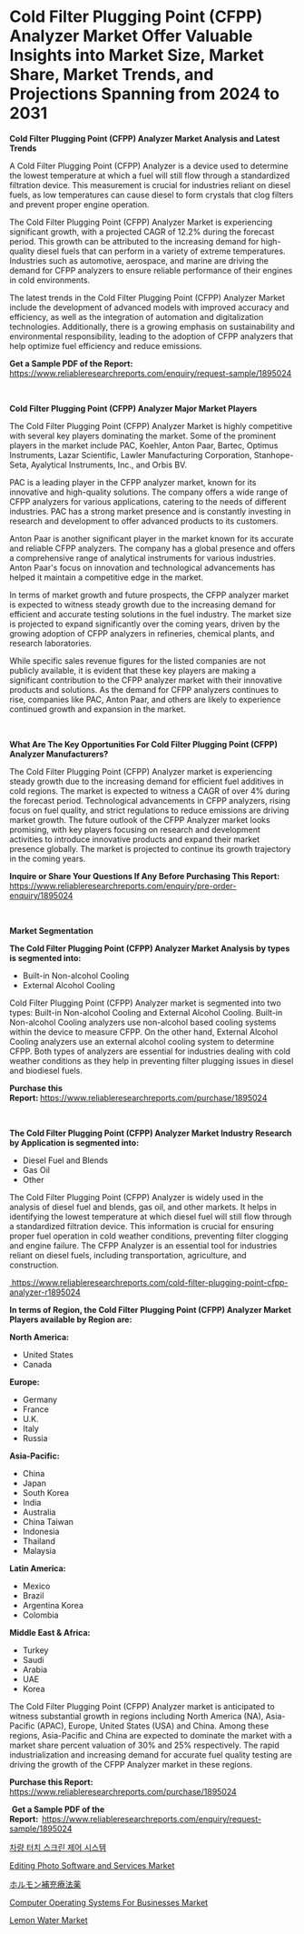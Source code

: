 <p><h1>Cold Filter Plugging Point (CFPP) Analyzer Market Offer Valuable Insights into Market Size, Market Share, Market Trends, and Projections Spanning from 2024 to 2031</h1></p><p><strong>Cold Filter Plugging Point (CFPP) Analyzer Market Analysis and Latest Trends</strong></p>
<p><p>A Cold Filter Plugging Point (CFPP) Analyzer is a device used to determine the lowest temperature at which a fuel will still flow through a standardized filtration device. This measurement is crucial for industries reliant on diesel fuels, as low temperatures can cause diesel to form crystals that clog filters and prevent proper engine operation.</p><p>The Cold Filter Plugging Point (CFPP) Analyzer Market is experiencing significant growth, with a projected CAGR of 12.2% during the forecast period. This growth can be attributed to the increasing demand for high-quality diesel fuels that can perform in a variety of extreme temperatures. Industries such as automotive, aerospace, and marine are driving the demand for CFPP analyzers to ensure reliable performance of their engines in cold environments.</p><p>The latest trends in the Cold Filter Plugging Point (CFPP) Analyzer Market include the development of advanced models with improved accuracy and efficiency, as well as the integration of automation and digitalization technologies. Additionally, there is a growing emphasis on sustainability and environmental responsibility, leading to the adoption of CFPP analyzers that help optimize fuel efficiency and reduce emissions.</p></p>
<p><strong>Get a Sample PDF of the Report:&nbsp;</strong> <a href="https://www.reliableresearchreports.com/enquiry/request-sample/1895024">https://www.reliableresearchreports.com/enquiry/request-sample/1895024</a></p>
<p>&nbsp;</p>
<p><strong>Cold Filter Plugging Point (CFPP) Analyzer Major Market Players</strong></p>
<p><p>The Cold Filter Plugging Point (CFPP) Analyzer Market is highly competitive with several key players dominating the market. Some of the prominent players in the market include PAC, Koehler, Anton Paar, Bartec, Optimus Instruments, Lazar Scientific, Lawler Manufacturing Corporation, Stanhope-Seta, Ayalytical Instruments, Inc., and Orbis BV.</p><p>PAC is a leading player in the CFPP analyzer market, known for its innovative and high-quality solutions. The company offers a wide range of CFPP analyzers for various applications, catering to the needs of different industries. PAC has a strong market presence and is constantly investing in research and development to offer advanced products to its customers.</p><p>Anton Paar is another significant player in the market known for its accurate and reliable CFPP analyzers. The company has a global presence and offers a comprehensive range of analytical instruments for various industries. Anton Paar's focus on innovation and technological advancements has helped it maintain a competitive edge in the market.</p><p>In terms of market growth and future prospects, the CFPP analyzer market is expected to witness steady growth due to the increasing demand for efficient and accurate testing solutions in the fuel industry. The market size is projected to expand significantly over the coming years, driven by the growing adoption of CFPP analyzers in refineries, chemical plants, and research laboratories.</p><p>While specific sales revenue figures for the listed companies are not publicly available, it is evident that these key players are making a significant contribution to the CFPP analyzer market with their innovative products and solutions. As the demand for CFPP analyzers continues to rise, companies like PAC, Anton Paar, and others are likely to experience continued growth and expansion in the market.</p></p>
<p>&nbsp;</p>
<p><strong>What Are The Key Opportunities For Cold Filter Plugging Point (CFPP) Analyzer Manufacturers?</strong></p>
<p><p>The Cold Filter Plugging Point (CFPP) Analyzer market is experiencing steady growth due to the increasing demand for efficient fuel additives in cold regions. The market is expected to witness a CAGR of over 4% during the forecast period. Technological advancements in CFPP analyzers, rising focus on fuel quality, and strict regulations to reduce emissions are driving market growth. The future outlook of the CFPP Analyzer market looks promising, with key players focusing on research and development activities to introduce innovative products and expand their market presence globally. The market is projected to continue its growth trajectory in the coming years.</p></p>
<p><strong>Inquire or Share Your Questions If Any Before Purchasing This Report:</strong> <a href="https://www.reliableresearchreports.com/enquiry/pre-order-enquiry/1895024">https://www.reliableresearchreports.com/enquiry/pre-order-enquiry/1895024</a></p>
<p>&nbsp;</p>
<p><strong>Market Segmentation</strong></p>
<p><strong>The Cold Filter Plugging Point (CFPP) Analyzer Market Analysis by types is segmented into:</strong></p>
<p><ul><li>Built-in Non-alcohol Cooling</li><li>External Alcohol Cooling</li></ul></p>
<p><p>Cold Filter Plugging Point (CFPP) Analyzer market is segmented into two types: Built-in Non-alcohol Cooling and External Alcohol Cooling. Built-in Non-alcohol Cooling analyzers use non-alcohol based cooling systems within the device to measure CFPP. On the other hand, External Alcohol Cooling analyzers use an external alcohol cooling system to determine CFPP. Both types of analyzers are essential for industries dealing with cold weather conditions as they help in preventing filter plugging issues in diesel and biodiesel fuels.</p></p>
<p><strong>Purchase this Report:&nbsp;</strong><a href="https://www.reliableresearchreports.com/purchase/1895024">https://www.reliableresearchreports.com/purchase/1895024</a></p>
<p>&nbsp;</p>
<p><strong>The Cold Filter Plugging Point (CFPP) Analyzer Market Industry Research by Application is segmented into:</strong></p>
<p><ul><li>Diesel Fuel and Blends</li><li>Gas Oil</li><li>Other</li></ul></p>
<p><p>The Cold Filter Plugging Point (CFPP) Analyzer is widely used in the analysis of diesel fuel and blends, gas oil, and other markets. It helps in identifying the lowest temperature at which diesel fuel will still flow through a standardized filtration device. This information is crucial for ensuring proper fuel operation in cold weather conditions, preventing filter clogging and engine failure. The CFPP Analyzer is an essential tool for industries reliant on diesel fuels, including transportation, agriculture, and construction.</p></p>
<p><a href="https://www.reliableresearchreports.com/cold-filter-plugging-point-cfpp-analyzer-r1895024">&nbsp;https://www.reliableresearchreports.com/cold-filter-plugging-point-cfpp-analyzer-r1895024</a></p>
<p><strong>In terms of Region, the Cold Filter Plugging Point (CFPP) Analyzer Market Players available by Region are:</strong></p>
<p>
    <p> <strong> North America: </strong>
        <ul>
            <li>United States</li>
            <li>Canada</li>
        </ul>
        </p> 
    <p> <strong> Europe: </strong>
        <ul>
            <li>Germany</li>
            <li>France</li>
            <li>U.K.</li>
            <li>Italy</li>
            <li>Russia</li>
        </ul>
        </p> 
    <p> <strong> Asia-Pacific: </strong>
        <ul>
            <li>China</li>
            <li>Japan</li>
            <li>South Korea</li>
            <li>India</li>
            <li>Australia</li>
            <li>China Taiwan</li>
            <li>Indonesia</li>
            <li>Thailand</li>
            <li>Malaysia</li>
        </ul>
        </p> 
    <p> <strong> Latin America: </strong>
        <ul>
            <li>Mexico</li>
            <li>Brazil</li>
            <li>Argentina Korea</li>
            <li>Colombia</li>
        </ul>
        </p> 
    <p> <strong> Middle East & Africa: </strong>
        <ul>
            <li>Turkey</li>
            <li>Saudi</li>
            <li>Arabia</li>
            <li>UAE</li>
            <li>Korea</li>
        </ul>
    </p>
    </p>
<p><p>The Cold Filter Plugging Point (CFPP) Analyzer market is anticipated to witness substantial growth in regions including North America (NA), Asia-Pacific (APAC), Europe, United States (USA) and China. Among these regions, Asia-Pacific and China are expected to dominate the market with a market share percent valuation of 30% and 25% respectively. The rapid industrialization and increasing demand for accurate fuel quality testing are driving the growth of the CFPP Analyzer market in these regions.</p></p>
<p><strong>Purchase this Report: </strong><a href="https://www.reliableresearchreports.com/purchase/1895024">https://www.reliableresearchreports.com/purchase/1895024</a></p>
<p>&nbsp;<strong>Get a Sample PDF of the Report:&nbsp;&nbsp;</strong><a href="https://www.reliableresearchreports.com/enquiry/request-sample/1895024">https://www.reliableresearchreports.com/enquiry/request-sample/1895024</a></p>
<p><strong></strong></p>
<p><p><a href="https://github.com/RonSpencer61/Market-Research-Report-List-1/blob/main/2069494111278.md">차량 터치 스크린 제어 시스템</a></p><p><a href="https://github.com/mahnoor2003/Market-Research-Report-List-4/blob/main/editing-photo-software-and-services-market.md">Editing Photo Software and Services Market</a></p><p><a href="https://github.com/adcxff01450218/Market-Research-Report-List-2/blob/main/8399918114932.md">ホルモン補充療法薬</a></p><p><a href="https://github.com/juancolorado15/Market-Research-Report-List-3/blob/main/computer-operating-systems-for-businesses-market.md">Computer Operating Systems For Businesses Market</a></p><p><a href="https://issuu.com/reportprime-2/docs/lemon-water-market-size-2030.pptx">Lemon Water Market</a></p></p>